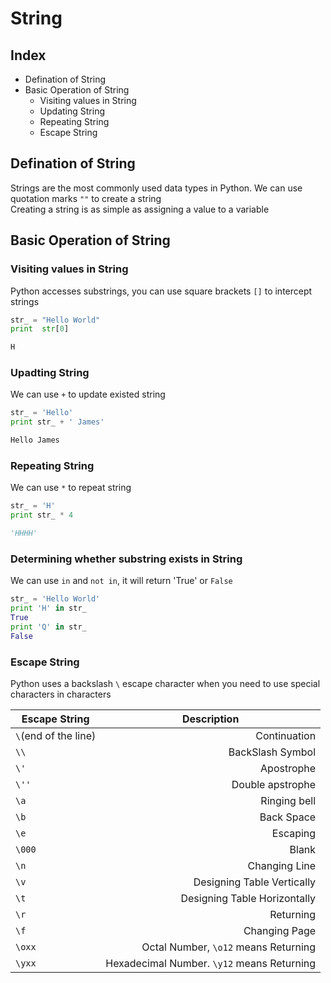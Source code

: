String
===

Index
---

* Defination of String
* Basic Operation of String
  * Visiting values in String
  * Updating String
  * Repeating String
  * Escape String

## Defination of String
Strings are the most commonly used data types in Python. We can use quotation marks `""` to create a string</br>
Creating a string is as simple as assigning a value to a variable

## Basic Operation of String
### Visiting values in String
Python accesses substrings, you can use square brackets `[]` to intercept strings
```python
str_ = "Hello World"
print  str[0]

H
```
### Upadting String
We can use `+` to update existed string
```python
str_ = 'Hello'
print str_ + ' James'

Hello James
```
### Repeating String
We can use `*` to repeat string
```python
str_ = 'H'
print str_ * 4

'HHHH'
 ```
### Determining whether substring exists in String
We can use `in` and `not in`, it will return 'True' or `False`
```python
str_ = 'Hello World'
print 'H' in str_
True
print 'Q' in str_
False
```
### Escape String
Python uses a backslash `\` escape character when you need to use special characters in characters</br>

|<center>Escape String</center>      |<center>Description</center>      |
|------------------          |------------------:          |
|`\`(end of the line) |Continuation     |
|`\\`                 |BackSlash Symbol |
|`\'`                 |Apostrophe       |
|`\''`                |Double apstrophe |
|`\a`                 |Ringing bell     |
|`\b`                 |Back Space       |
|`\e`                 |Escaping         |
|`\000`               |Blank            |
|`\n`                 |Changing Line    |
|`\v`                 |Designing Table Vertically|
|`\t`                 |Designing Table Horizontally|
|`\r`                 |Returning        |
|`\f`                 |Changing Page    |
|`\oxx`               |Octal Number, `\o12` means Returning|
|`\yxx`               |Hexadecimal Number. `\y12` means Returning|

### 






